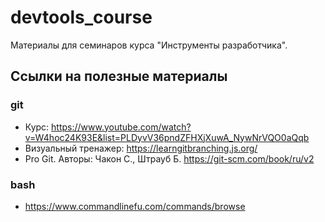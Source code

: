 # devtools_course


Материалы для семинаров курса "Инструменты разработчика".

## Ссылки на полезные материалы
### git
- Курс: https://www.youtube.com/watch?v=W4hoc24K93E&list=PLDyvV36pndZFHXjXuwA_NywNrVQO0aQqb 
- Визуальный тренажер: https://learngitbranching.js.org/
- Pro Git. Авторы: Чакон С., Штрауб Б. https://git-scm.com/book/ru/v2

### bash
- https://www.commandlinefu.com/commands/browse